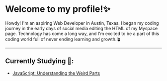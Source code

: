 # Welcome to my profile!✨


Howdy! I'm an aspiring Web Developer in Austin, Texas. I began my coding journey in the early days of social media editing the HTML of my Myspace page. Technology has come a long way, and I'm excited to be a part of this coding world full of never ending learning and growth.🪴

***

## Currently Studying 📝:

+ [JavaScript: Understanding the Weird Parts](https://www.udemy.com/course/understand-javascript/ "Don't imitate, understand!")
